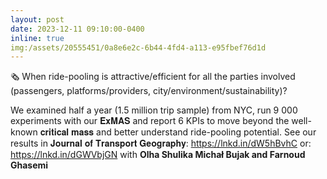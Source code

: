 ```yaml
---
layout: post
date: 2023-12-11 09:10:00-0400
inline: true
img:/assets/20555451/0a8e6e2c-6b44-4fd4-a113-e95fbef76d1d
---
```


🗞 When ride-pooling is attractive/efficient for all the parties involved (passengers, platforms/providers, city/environment/sustainability)?

We examined half a year (1.5 million trip sample) from NYC, run 9 000 experiments with our 𝐄𝐱𝐌𝐀𝐒 and report 6 KPIs to move beyond the well-known 𝐜𝐫𝐢𝐭𝐢𝐜𝐚𝐥 𝐦𝐚𝐬𝐬 and better understand ride-pooling potential.
See our results in 𝐉𝐨𝐮𝐫𝐧𝐚𝐥 𝐨𝐟 𝐓𝐫𝐚𝐧𝐬𝐩𝐨𝐫𝐭 𝐆𝐞𝐨𝐠𝐫𝐚𝐩𝐡𝐲: https://lnkd.in/dW5hBvhC or: https://lnkd.in/dGWVbjGN with **Olha Shulika Michał Bujak and Farnoud Ghasemi**
